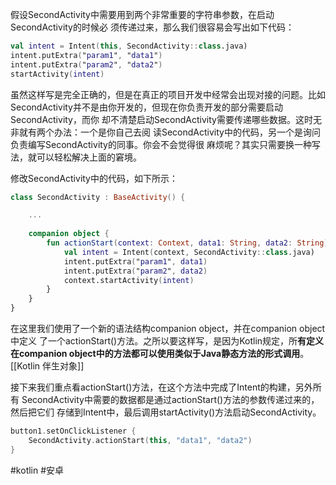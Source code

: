 假设SecondActivity中需要用到两个非常重要的字符串参数，在启动SecondActivity的时候必 须传递过来，那么我们很容易会写出如下代码：

```kotlin
val intent = Intent(this, SecondActivity::class.java) 
intent.putExtra("param1", "data1") 
intent.putExtra("param2", "data2") 
startActivity(intent)
```

虽然这样写是完全正确的，但是在真正的项目开发中经常会出现对接的问题。比如 SecondActivity并不是由你开发的，但现在你负责开发的部分需要启动SecondActivity，而你 却不清楚启动SecondActivity需要传递哪些数据。这时无非就有两个办法：一个是你自己去阅 读SecondActivity中的代码，另一个是询问负责编写SecondActivity的同事。你会不会觉得很 麻烦呢？其实只需要换一种写法，就可以轻松解决上面的窘境。

修改SecondActivity中的代码，如下所示：

```kotlin
class SecondActivity : BaseActivity() {

	...
	
	companion object { 
		fun actionStart(context: Context, data1: String, data2: String) { 
			val intent = Intent(context, SecondActivity::class.java) 
			intent.putExtra("param1", data1) 
			intent.putExtra("param2", data2) 
			context.startActivity(intent) 
		} 
	}
}
```

在这里我们使用了一个新的语法结构companion object，并在companion object中定义 了一个actionStart()方法。之所以要这样写，是因为Kotlin规定，所**有定义在companion object中的方法都可以使用类似于Java静态方法的形式调用**。
[[Kotlin 伴生对象]]

接下来我们重点看actionStart()方法，在这个方法中完成了Intent的构建，另外所有 SecondActivity中需要的数据都是通过actionStart()方法的参数传递过来的，然后把它们 存储到Intent中，最后调用startActivity()方法启动SecondActivity。

```kotlin
button1.setOnClickListener { 
	SecondActivity.actionStart(this, "data1", "data2") 
}
```

#kotlin 
#安卓 